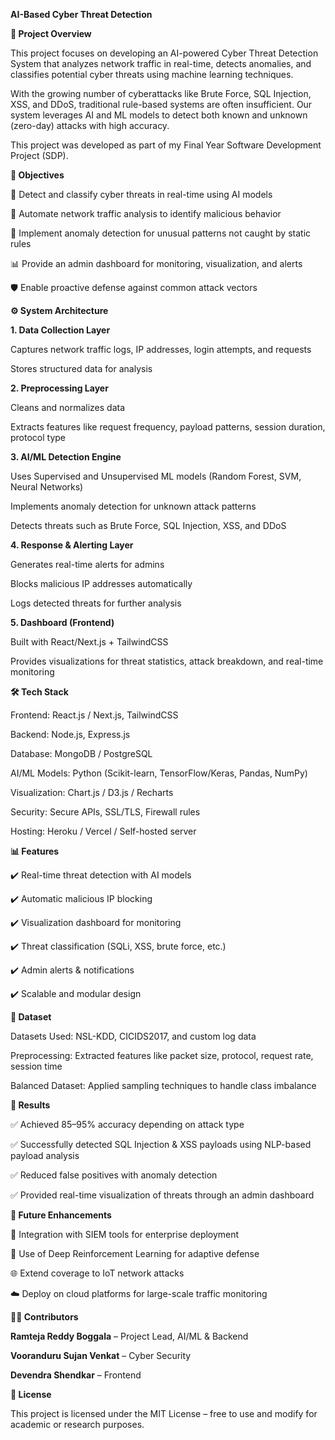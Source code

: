 **AI-Based Cyber Threat Detection**

**📌 Project Overview**

This project focuses on developing an AI-powered Cyber Threat Detection System that analyzes network traffic in real-time, detects anomalies, and classifies potential cyber threats using machine learning techniques.

With the growing number of cyberattacks like Brute Force, SQL Injection, XSS, and DDoS, traditional rule-based systems are often insufficient. Our system leverages AI and ML models to detect both known and unknown (zero-day) attacks with high accuracy.

This project was developed as part of my Final Year Software Development Project (SDP).

**🎯 Objectives**

🔎 Detect and classify cyber threats in real-time using AI models

📡 Automate network traffic analysis to identify malicious behavior

🧠 Implement anomaly detection for unusual patterns not caught by static rules

📊 Provide an admin dashboard for monitoring, visualization, and alerts

🛡️ Enable proactive defense against common attack vectors

**⚙️ System Architecture**

**1. Data Collection Layer**

Captures network traffic logs, IP addresses, login attempts, and requests

Stores structured data for analysis

**2. Preprocessing Layer**

Cleans and normalizes data

Extracts features like request frequency, payload patterns, session duration, protocol type

**3. AI/ML Detection Engine**

Uses Supervised and Unsupervised ML models (Random Forest, SVM, Neural Networks)

Implements anomaly detection for unknown attack patterns

Detects threats such as Brute Force, SQL Injection, XSS, and DDoS

**4. Response & Alerting Layer**

Generates real-time alerts for admins

Blocks malicious IP addresses automatically

Logs detected threats for further analysis

**5. Dashboard (Frontend)**

Built with React/Next.js + TailwindCSS

Provides visualizations for threat statistics, attack breakdown, and real-time monitoring

**🛠️ Tech Stack**

Frontend: React.js / Next.js, TailwindCSS

Backend: Node.js, Express.js

Database: MongoDB / PostgreSQL

AI/ML Models: Python (Scikit-learn, TensorFlow/Keras, Pandas, NumPy)

Visualization: Chart.js / D3.js / Recharts

Security: Secure APIs, SSL/TLS, Firewall rules

Hosting: Heroku / Vercel / Self-hosted server

**📊 Features**

✔️ Real-time threat detection with AI models

✔️ Automatic malicious IP blocking

✔️ Visualization dashboard for monitoring

✔️ Threat classification (SQLi, XSS, brute force, etc.)

✔️ Admin alerts & notifications

✔️ Scalable and modular design

**🔬 Dataset**

Datasets Used: NSL-KDD, CICIDS2017, and custom log data

Preprocessing: Extracted features like packet size, protocol, request rate, session time

Balanced Dataset: Applied sampling techniques to handle class imbalance

**🚀 Results**

✅ Achieved 85–95% accuracy depending on attack type

✅ Successfully detected SQL Injection & XSS payloads using NLP-based payload analysis

✅ Reduced false positives with anomaly detection

✅ Provided real-time visualization of threats through an admin dashboard

**📌 Future Enhancements**

🔗 Integration with SIEM tools for enterprise deployment

🤖 Use of Deep Reinforcement Learning for adaptive defense

🌐 Extend coverage to IoT network attacks

☁️ Deploy on cloud platforms for large-scale traffic monitoring


**👨‍💻 Contributors**

**Ramteja Reddy Boggala** – Project Lead, AI/ML & Backend

**Vooranduru Sujan Venkat** – Cyber Security

**Devendra Shendkar** – Frontend

**📜 License**

This project is licensed under the MIT License – free to use and modify for academic or research purposes.
